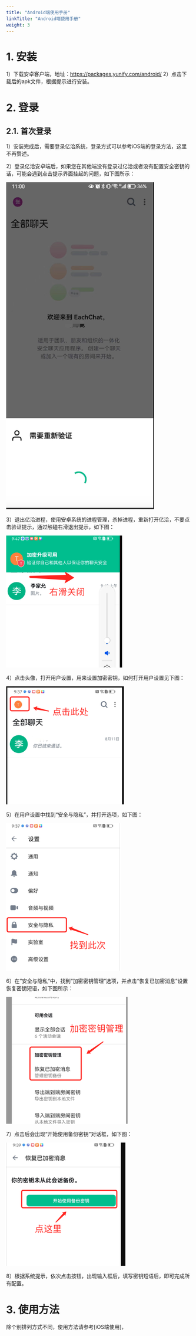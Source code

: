```yaml
---
title: "Android端使用手册"
linkTitle: "Android端使用手册"
weight: 3
---
```


# 1. 安装

1）下载安卓客户端，地址：https://packages.yunify.com/android/
2）点击下载后的apk文件，根据提示进行安装。

# 2. 登录

## 2.1. 首次登录

1）安装完成后，需要登录亿洽系统，登录方式可以参考iOS端的登录方法，这里不再赘述。

2）登录亿洽安卓端后，如果您在其他端没有登录过亿洽或者没有配置安全密钥的话，可能会遇到点击提示界面挂起的问题，如下图所示：

![验证窗口](./media/android-1.png)

3）退出亿洽进程，使用安卓系统的进程管理，杀掉进程，重新打开亿洽，不要点击验证提示，通过触碰右滑退出提示，如下图：

![安全提示](./media/android-2.png)

4）点击头像，打开用户设置，用来设置加密密钥，如何打开用户设置见下图：

![用户设置](./media/android-3.png)

5）在用户设置中找到“安全与隐私”，并打开选项，如下图：

![安全隐私](./media/android-4.png)

6）在”安全与隐私“中，找到“加密密钥管理”选项，并点击“恢复已加密消息”设置恢复密钥短语，如下图所示：

![密钥管理](./media/android-5.png)

7）点击后会出现“开始使用备份密钥”对话框，如下图：

![密钥备份](./media/android-6.png)

8）根据系统提示，依次点击按钮，出现输入框后，填写密钥短语后，即可完成所有配置。

# 3. 使用方法

除个别排列方式不同，使用方法请参考[iOS端使用]，